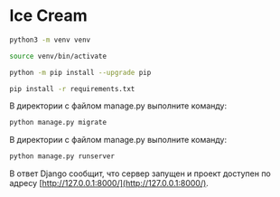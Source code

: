 # Ice Cream

```bash
python3 -m venv venv
```

```bash
source venv/bin/activate
```

```bash
python -m pip install --upgrade pip
```

```bash
pip install -r requirements.txt
```

В директории с файлом manage.py выполните команду: 

```bash
python manage.py migrate
```

В директории с файлом manage.py выполните команду: 

```bash
python manage.py runserver
```

В ответ Django сообщит, что сервер запущен и проект доступен по адресу [http://127.0.0.1:8000/](http://127.0.0.1:8000/). 
